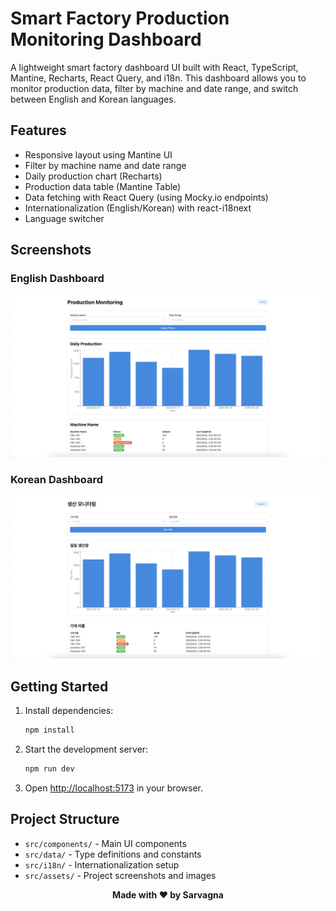 # Smart Factory Production Monitoring Dashboard

A lightweight smart factory dashboard UI built with React, TypeScript, Mantine, Recharts, React Query, and i18n. This dashboard allows you to monitor production data, filter by machine and date range, and switch between English and Korean languages.

## Features
- Responsive layout using Mantine UI
- Filter by machine name and date range
- Daily production chart (Recharts)
- Production data table (Mantine Table)
- Data fetching with React Query (using Mocky.io endpoints)
- Internationalization (English/Korean) with react-i18next
- Language switcher

## Screenshots

### English Dashboard
![Dashboard](src/assets/Dashboard.png)

### Korean Dashboard
![Korean Dashboard](src/assets/Korean_Dashboard.png)

## Getting Started

1. Install dependencies:
   ```sh
   npm install
   ```
2. Start the development server:
   ```sh
   npm run dev
   ```
3. Open [http://localhost:5173](http://localhost:5173) in your browser.

## Project Structure
- `src/components/` - Main UI components
- `src/data/` - Type definitions and constants
- `src/i18n/` - Internationalization setup
- `src/assets/` - Project screenshots and images


<div align="center">
  <strong>Made with ❤️ by Sarvagna</strong>
</div> 

